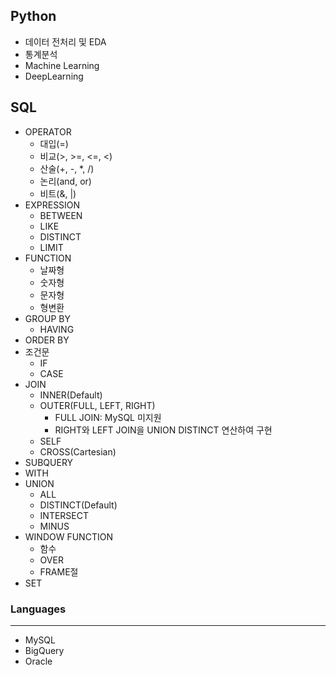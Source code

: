 ## Python
- 데이터 전처리 및 EDA
- 통계분석
- Machine Learning
- DeepLearning

## SQL
- OPERATOR
  - 대입(=)
  - 비교(>, >=, <=, <)
  - 산술(+, -, *, /)
  - 논리(and, or)
  - 비트(&, |)
- EXPRESSION
  - BETWEEN
  - LIKE
  - DISTINCT
  - LIMIT
- FUNCTION
  - 날짜형
  - 숫자형
  - 문자형
  - 형변환
- GROUP BY
  - HAVING
- ORDER BY
- 조건문
  - IF
  - CASE
- JOIN
  - INNER(Default)
  - OUTER(FULL, LEFT, RIGHT)
    - FULL JOIN: MySQL 미지원
    - RIGHT와 LEFT JOIN을 UNION DISTINCT 연산하여 구현
  - SELF
  - CROSS(Cartesian)
- SUBQUERY
- WITH
- UNION
  - ALL
  - DISTINCT(Default)
  - INTERSECT
  - MINUS
- WINDOW FUNCTION
  - 함수
  - OVER
  - FRAME절
- SET

### Languages
---
- MySQL
- BigQuery
- Oracle